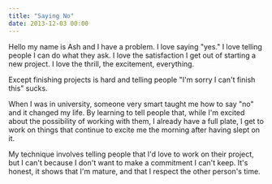 ```yaml
---
title: "Saying No"
date: 2013-12-03 00:00
---
```


Hello my name is Ash and I have a problem. I love saying "yes." I love telling people I can do what they ask. I love the satisfaction I get out of starting a new project. I love the thrill, the excitement, everything.

Except finishing projects is hard and telling people "I'm sorry I can't finish this" sucks.

When I was in university, someone very smart taught me how to say "no" and it changed my life. By learning to tell people that, while I'm excited about the possibility of working with them, I already have a full plate, I get to work on things that continue to excite me the morning after having slept on it.

My technique involves telling people that I'd love to work on their project, but I can't because I don't want to make a commitment I can't keep. It's honest, it shows that I'm mature, and that I respect the other person's time.

<!-- more -->
